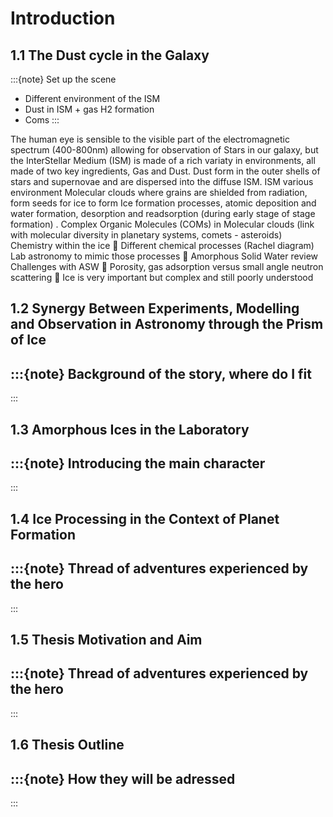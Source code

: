 # Introduction

## 1.1 The Dust cycle in the Galaxy

:::{note}
Set up the scene
- Different environment of the ISM
- Dust in ISM + gas H2 formation
- Coms
:::

The human eye is sensible to the visible part of the electromagnetic spectrum (400-800nm) allowing for  observation of Stars in our galaxy, but the InterStellar Medium (ISM) is made of a rich variaty in environments, all made of two key ingredients, Gas and Dust.
Dust form in the outer shells of stars and supernovae and are dispersed into the diffuse ISM. 
ISM various environment Molecular clouds where grains are shielded from radiation, form seeds for ice to form Ice formation processes, atomic deposition and water formation, desorption and readsorption (during early stage of stage formation) .
Complex Organic Molecules (COMs) in Molecular clouds (link with molecular diversity in planetary systems, comets - asteroids)
Chemistry within the ice  Different chemical processes (Rachel diagram)
Lab astronomy to mimic those processes  Amorphous Solid Water review
Challenges with ASW  Porosity, gas adsorption versus small angle neutron scattering
	Ice is very important but complex and still poorly understood 


## 1.2 Synergy Between Experiments, Modelling and Observation in Astronomy through the Prism of Ice

:::{note}
Background of the story, where do I fit
- 
:::

## 1.3 Amorphous Ices in the Laboratory

:::{note}
Introducing the main character
- 
:::

## 1.4 Ice Processing in the Context of Planet Formation

:::{note}
Thread of adventures experienced by the hero
- 
:::

## 1.5 Thesis Motivation and Aim

:::{note}
Thread of adventures experienced by the hero
- 
:::



## 1.6 Thesis Outline


:::{note}
How they will be adressed
- 
:::

